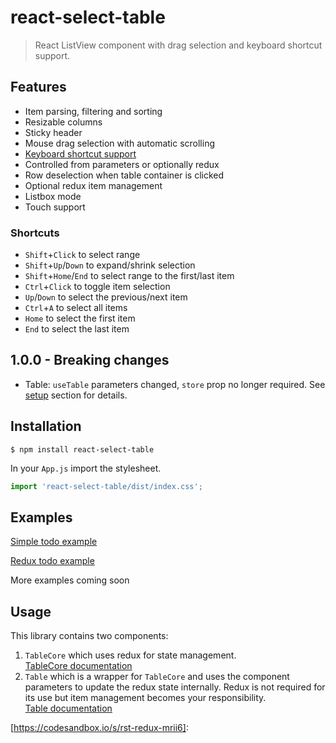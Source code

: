 # react-select-table

> React ListView component with drag selection and keyboard shortcut support.

## Features

* Item parsing, filtering and sorting
* Resizable columns
* Sticky header
* Mouse drag selection with automatic scrolling
* [Keyboard shortcut support](#shortcuts)
* Controlled from parameters or optionally redux
* Row deselection when table container is clicked
* Optional redux item management
* Listbox mode
* Touch support

### Shortcuts

* `Shift`+`Click` to select range
* `Shift`+`Up`/`Down` to expand/shrink selection
* `Shift`+`Home`/`End` to select range to the first/last item
* `Ctrl`+`Click` to toggle item selection
* `Up`/`Down` to select the previous/next item
* `Ctrl`+`A` to select all items
* `Home` to select the first item
* `End` to select the last item

## 1.0.0 - Breaking changes

* Table:  `useTable` parameters changed, `store` prop no longer required. See [setup](/docs/table.md#setup) section for details.

## Installation

```shell
$ npm install react-select-table
```

In your `App.js` import the stylesheet.

````javascript
import 'react-select-table/dist/index.css';
````

## Examples

[Simple todo example](https://codesandbox.io/s/rst-simple-wk07o)

[Redux todo example](https://codesandbox.io/s/rst-redux-mrii6)

More examples coming soon

## Usage

This library contains two components: 

1. `TableCore` which uses redux for state management.<br/>[TableCore documentation](/docs/core.md)
2. `Table` which is a wrapper for `TableCore` and uses the component parameters to update the redux state internally. Redux is not required for its use but item management becomes your responsibility.<br/>[Table documentation](/docs/table.md)

[https://codesandbox.io/s/rst-redux-mrii6]: 